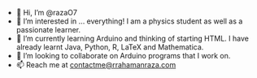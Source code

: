 - 👋 Hi, I’m @razaO7
- 👀 I’m interested in ... everything! I am a physics student as well as a passionate learner.
- 🌱 I’m currently learning Arduino and thinking of starting HTML. I have already learnt Java, Python, R, LaTeX and Mathematica.
- 💞️ I’m looking to collaborate on Arduino programs that I work on.
- 📫 Reach me at contactme@rrahamanraza.com

<!---
razaO7/razaO7 is a ✨ special ✨ repository because its `README.md` (this file) appears on your GitHub profile.
You can click the Preview link to take a look at your changes.
--->

